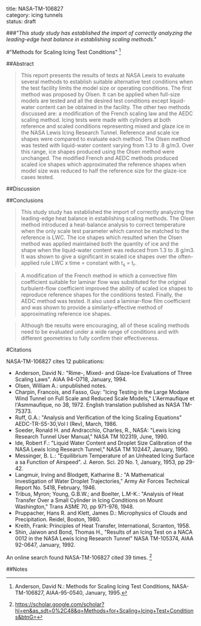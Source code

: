 title: NASA-TM-106827    
category: icing tunnels  
status: draft  

###_"This study study has established the import of correctly analyzing the leading-edge heat balance in establishing scaling methods."_  

#"Methods for Scaling Icing Test Conditions" [^1]  

##Abstract  

>This report presents the results of tests at NASA Lewis to evaluate
several methods to establish suitable alternative test conditions
when the test facility limits the model size or operating conditions.
The first method was proposed by Olsen. It can be applied when
full-size models are tested and all the desired test conditions except
liquid-water content can be obtained in the facility.
The other two
methods discussed are: a modification of the French scaling law
and the AEDC scaling method. Icing tests were made with
cylinders at both reference and scaled conditions representing
mixed and glaze ice in the NASA Lewis Icing Research Tunnel.
Reference and scale ice shapes were compared to evaluate each
method. The Olsen method was tested with liquid-water content
varying from 1.3 to .8 g/m<up>3</sup>. Over this range, ice shapes produced
using the Olsen method were unchanged. 
The modified French and
AEDC methods produced scaled ice shapes which approximated
the reference
shapes when model size was reduced to half the
reference size for the glaze-ice cases tested.

##Discussion  

##Conclusions 

>This study study has established the import of correctly analyzing 
the leading-edge heat balance in establishing scaling methods. The
Olsen method introduced a heat-balance analysis to correct
temperature when the only scale test parameter which cannot be
matched to the reference is LWC. The ice shapes which resulted
when the Olsen method was applied maintained both the quantity
of ice and the shape when the liquid-water content was reduced
from 1.3 to .8 g/m3. It was shown to give a significant
in scaled ice shapes over the often-applied rule LWC
x time = constant with t<sub>s</sub> = t<sub>r</sub>.

>A modification of the French method in which a convective film
coefficient suitable for laminar flow was substituted for the original
turbulent-flow coefficient improved the ability of scaled ice shapes
to reproduce reference shapes for the conditions tested. Finally, the
AEDC method was tested. It also used a laminar-flow film
coefficient and was shown to provide a similarly-effective method
of approximating reference ice shapes.

>Although tbe results were encouraging, 
all of these scaling methods
need to be evaluated under a wide range of conditions and with
different geometries to fully confirm their effectiveness.  


#Citations  

NASA-TM-106827 cites 12 publications: 

- Anderson, David N.: "Rime-, Mixed- and Glaze-Ice Evaluations of Three Scaling Laws". AIAA 94-O718, January, 1994.  
- Olsen, William A.: unpublished notes.  
- Charpin, Francois, and Fasso, Guy: "Icing Testing in the Large Modane Wind Tunnel on Full Scale and Reduced Scale Models," L'Aermaufique et l'Asmmaufique, no 38, 1972. English translation published as NASA TM-75373.  
- Ruff, G.A.: "Analysis and Verification of the Icing Scaling Equations" AEDC-TR-S5-30,Vol I (Rev), March, 1986.  
- Soeder, Ronald H. and Andracchio, Charles, R., NASA: "Lewis Icing Research Tunnel User Manual," NASA TM 102319, June, 1990.  
- Ide, Robert F.: "Liquid Water Content and Droplet Size Calibration of the NASA Lewis Icing Research Tunnel," NASA TM 102447, January, 1990.  
- Messinger, B. L.: "Equilibrium Temperature of an Unheated Icing Surface a sa Function of Airspeed". J. Aeron. Sci. 20 No. 1, January, 1953, pp 29-42.  
- Langmuir, Irving and Blodgett, Katharine B.: "A Mathematical Investigation of Water Droplet Trajectories," Army Air Forces Technical Report No. 5418, February, 1946.  
- Tribus, Myron; Young, G.B.W.; and Boelter, L.M-K.: "Analysis of Heat Transfer Over a Small Cylinder in Icing Conditions on Mount Washington," Trans ASME 70, pp 971-976, 1948.  
- Pruppacher, Hans R. and Klett, James D.: Microphysics of Clouds and Precipitation. Reidel, Boston, 1980.  
- Kreith, Frank: Principles of Heat Transfer, International, Scranton, 1958.  
- Shin, Jaiwon and Bond, Thomas H., "Results of an Icing Test on a NACA 0012 in the NASA Lewis Icing Research Tunnel" NASA TM-105374, AIAA 92-0647, January, 1992.  

An online search found NASA-TM-106827 cited 39 times. [^2]  

##Notes

[^1]: Anderson, David N.: Methods for Scaling Icing Test Conditions, NASA-TM-106827, AIAA-95-0540, January, 1995.  
[^2]: https://scholar.google.com/scholar?hl=en&as_sdt=0%2C48&q=Methods+for+Scaling+Icing+Test+Conditions&btnG=  

